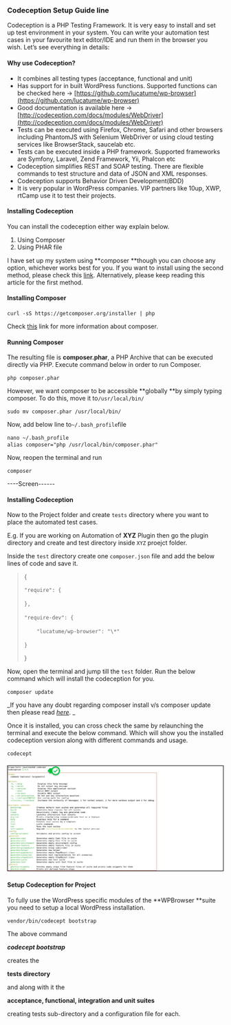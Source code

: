 ### Codeception Setup Guide line

Codeception is a PHP Testing Framework. It is very easy to install and set up test environment in your system. You can write your automation test cases in your favourite text editor/IDE and run them in the browser you wish. Let’s see everything in details:

#### Why use Codeception?

* It combines all testing types \(acceptance, functional and unit\)
* Has support for in built WordPress functions. Supported functions can be checked here -&gt; [https://github.com/lucatume/wp-browser](https://github.com/lucatume/wp-browser)
* Good documentation is available here -&gt; [http://codeception.com/docs/modules/WebDriver](http://codeception.com/docs/modules/WebDriver)
* Tests can be executed using Firefox, Chrome, Safari and other browsers including PhantomJS with Selenium WebDriver or using cloud testing services like BrowserStack, saucelab etc.
* Tests can be executed inside a PHP framework. Supported frameworks are Symfony, Laravel, Zend Framework, Yii, Phalcon etc
* Codeception simplifies REST and SOAP testing. There are flexible commands to test structure and data of JSON and XML responses.
* Codeception supports Behavior Driven Development\(BDD\)
* It is very popular in WordPress companies. VIP partners like 10up, XWP, rtCamp use it to test their projects.

#### Installing Codeception

You can install the codeception either way explain below.

1. Using Composer
2. Using PHAR file

I have set up my system using **composer **though you can choose any option, whichever works best for you. If you want to install using the second method, please check this [link](http://codeception.com/install). Alternatively, please keep reading this article for the first method.

#### Installing Composer

```
curl -sS https://getcomposer.org/installer | php
```

Check [this](https://getcomposer.org/doc/00-intro.md) link for more information about composer.

#### Running Composer

The resulting file is **composer.phar**, a PHP Archive that can be executed directly via PHP. Execute command below in order to run Composer.

```
php composer.phar
```

However, we want composer to be accessible **globally **by simply typing composer. To do this, move it to`/usr/local/bin/`

```
sudo mv composer.phar /usr/local/bin/
```

Now, add below line to`~/.bash_profile`file

```
nano ~/.bash_profile
alias composer="php /usr/local/bin/composer.phar"
```

Now, reopen the terminal and run

```
composer
```

----Screen------

#### Installing Codeception

Now to the Project folder and create `tests` directory where you want to place the automated test cases.

E.g. If you are working on Automation of **XYZ** Plugin then go the plugin directory and create and test directory inside `XYZ` proejct folder.

Inside the `test` directory create one `composer.json` file and add the below lines of code and save it.

> {
>
> ```
> "require": {
>
> },
>
> "require-dev": {
>
>     "lucatume/wp-browser": "\*"
>
> }
> ```
>
> }

Now, open the terminal and jump till the `test` folder. Run the below command which will install the codeception for you.

```
composer update
```

_If you have any doubt regarding composer install v/s composer update then please read _[_here_](https://stackoverflow.com/questions/33052195/what-are-the-differences-between-composer-update-and-composer-install)_. _

Once it is installed, you can cross check the same by relaunching the terminal and execute the below command. Which will show you the installed codeception version along with different commands and usage.

```
codecept
```

#### ![](/assets/1.jpg)

#### Setup Codeception for Project

To fully use the WordPress specific modules of the **WPBrowser **suite you need to setup a local WordPress installation.

```
vendor/bin/codecept bootstrap
```

The above command

_**codecept bootstrap**_

creates the

**tests directory**

and along with it the

**acceptance, functional, integration and unit suites**

creating tests sub-directory and a configuration file for each.

